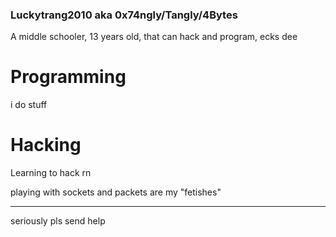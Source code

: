 ### Luckytrang2010 aka 0x74ngly/Tangly/4Bytes

A middle schooler, 13 years old, that can hack and program, ecks dee

# Programming

i do stuff

# Hacking

Learning to hack rn

playing with sockets and packets are my "fetishes"

---

seriously pls send help
